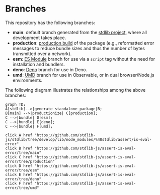 <!--

@license Apache-2.0

Copyright (c) 2022 The Stdlib Authors.

Licensed under the Apache License, Version 2.0 (the "License");
you may not use this file except in compliance with the License.
You may obtain a copy of the License at

    http://www.apache.org/licenses/LICENSE-2.0

Unless required by applicable law or agreed to in writing, software
distributed under the License is distributed on an "AS IS" BASIS,
WITHOUT WARRANTIES OR CONDITIONS OF ANY KIND, either express or implied.
See the License for the specific language governing permissions and
limitations under the License.

-->

# Branches

This repository has the following branches:

-   **main**: default branch generated from the [stdlib project][stdlib-url], where all development takes place.
-   **production**: [production build][production-url] of the package (e.g., reformatted error messages to reduce bundle sizes and thus the number of bytes transmitted over a network).
-   **esm**: [ES Module][esm-url] branch for use via a `script` tag without the need for installation and bundlers.
-   **deno**: [Deno][deno-url] branch for use in Deno.
-   **umd**: [UMD][umd-url] branch for use in Observable, or in dual browser/Node.js environments.

The following diagram illustrates the relationships among the above branches:

```mermaid
graph TD;
A[stdlib]-->|generate standalone package|B;
B[main] -->|productionize| C[production];
C -->|bundle| D[esm];
C -->|bundle| E[deno];
C -->|bundle| F[umd];

click A href "https://github.com/stdlib-js/stdlib/tree/develop/lib/node_modules/%40stdlib/assert/is-eval-error"
click B href "https://github.com/stdlib-js/assert-is-eval-error/tree/main"
click C href "https://github.com/stdlib-js/assert-is-eval-error/tree/production"
click D href "https://github.com/stdlib-js/assert-is-eval-error/tree/esm"
click E href "https://github.com/stdlib-js/assert-is-eval-error/tree/deno"
click F href "https://github.com/stdlib-js/assert-is-eval-error/tree/umd"
```

[stdlib-url]: https://github.com/stdlib-js/stdlib/tree/develop/lib/node_modules/%40stdlib/assert/is-eval-error
[production-url]: https://github.com/stdlib-js/assert-is-eval-error/tree/production
[deno-url]: https://github.com/stdlib-js/assert-is-eval-error/tree/deno
[umd-url]: https://github.com/stdlib-js/assert-is-eval-error/tree/umd
[esm-url]: https://github.com/stdlib-js/assert-is-eval-error/tree/esm